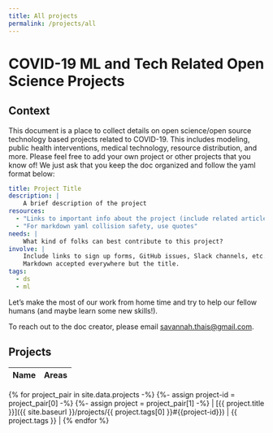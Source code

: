 ```yaml
---
title: All projects
permalink: /projects/all
---
```


# COVID-19 ML and Tech Related Open Science Projects

## Context

This document is a place to collect details on open science/open source technology based projects related to COVID-19. This includes modeling, public health interventions, medical technology, resource distribution, and more. Please feel free to add your own project or other projects that you know of! We just ask that you keep the doc organized and follow the yaml format below:

```yml
title: Project Title
description: |
    A brief description of the project
resources:
  - "Links to important info about the project (include related articles if possible!)"
  - "For markdown yaml collision safety, use quotes"
needs: |
    What kind of folks can best contribute to this project?
involve: |
    Include links to sign up forms, GitHub issues, Slack channels, etc.
    Markdown accepted everywhere but the title.
tags:
  - ds
  - ml
```

Let’s make the most of our work from home time and try to help our fellow humans (and maybe learn some new skills!). 

To reach out to the doc creator, please email savannah.thais@gmail.com.

## Projects

| Name | Areas |
|------|-------|
{%  for project_pair in site.data.projects -%}
{%-   assign project-id = project_pair[0] -%}
{%-   assign project = project_pair[1] -%}
| [{{ project.title }}]({{ site.baseurl }}/projects/{{ project.tags[0] }}#{{project-id}}) | {{ project.tags }} |
{% endfor %}


